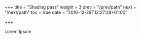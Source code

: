 +++
title = "Shading pass"
weight = 3
prev = "/prev/path"
next = "/next/path"
toc = true
date = "2016-12-29T12:27:28+01:00"

+++

Lorem Ipsum
